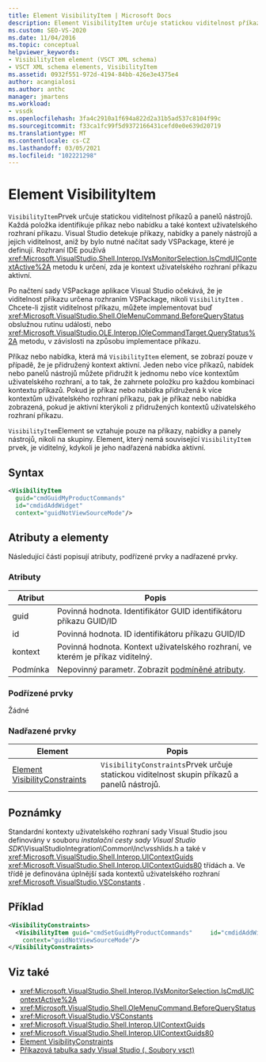 ```yaml
---
title: Element VisibilityItem | Microsoft Docs
description: Element VisibilityItem určuje statickou viditelnost příkazů a panelů nástrojů. Položky identifikují příkaz nebo nabídku a přidružený kontext uživatelského rozhraní příkazu.
ms.custom: SEO-VS-2020
ms.date: 11/04/2016
ms.topic: conceptual
helpviewer_keywords:
- VisibilityItem element (VSCT XML schema)
- VSCT XML schema elements, VisibilityItem
ms.assetid: 0932f551-972d-4194-84bb-426e3e4375e4
author: acangialosi
ms.author: anthc
manager: jmartens
ms.workload:
- vssdk
ms.openlocfilehash: 3fa4c2910a1f694a822d2a31b5ad537c8104f99c
ms.sourcegitcommit: f33ca1fc99f5d9372166431cefd0e0e639d20719
ms.translationtype: MT
ms.contentlocale: cs-CZ
ms.lasthandoff: 03/05/2021
ms.locfileid: "102221298"
---
```

# <a name="visibilityitem-element"></a>Element VisibilityItem
`VisibilityItem`Prvek určuje statickou viditelnost příkazů a panelů nástrojů. Každá položka identifikuje příkaz nebo nabídku a také kontext uživatelského rozhraní příkazu. Visual Studio detekuje příkazy, nabídky a panely nástrojů a jejich viditelnost, aniž by bylo nutné načítat sady VSPackage, které je definují. Rozhraní IDE používá <xref:Microsoft.VisualStudio.Shell.Interop.IVsMonitorSelection.IsCmdUIContextActive%2A> metodu k určení, zda je kontext uživatelského rozhraní příkazu aktivní.

 Po načtení sady VSPackage aplikace Visual Studio očekává, že je viditelnost příkazu určena rozhraním VSPackage, nikoli `VisibilityItem` . Chcete-li zjistit viditelnost příkazu, můžete implementovat buď <xref:Microsoft.VisualStudio.Shell.OleMenuCommand.BeforeQueryStatus> obslužnou rutinu události, nebo <xref:Microsoft.VisualStudio.OLE.Interop.IOleCommandTarget.QueryStatus%2A> metodu, v závislosti na způsobu implementace příkazu.

 Příkaz nebo nabídka, která má `VisibilityItem` element, se zobrazí pouze v případě, že je přidružený kontext aktivní. Jeden nebo více příkazů, nabídek nebo panelů nástrojů můžete přidružit k jednomu nebo více kontextům uživatelského rozhraní, a to tak, že zahrnete položku pro každou kombinaci kontextu příkazů. Pokud je příkaz nebo nabídka přidružená k více kontextům uživatelského rozhraní příkazu, pak je příkaz nebo nabídka zobrazená, pokud je aktivní kterýkoli z přidružených kontextů uživatelského rozhraní příkazu.

 `VisibilityItem`Element se vztahuje pouze na příkazy, nabídky a panely nástrojů, nikoli na skupiny. Element, který nemá související `VisibilityItem` prvek, je viditelný, kdykoli je jeho nadřazená nabídka aktivní.

## <a name="syntax"></a>Syntax

```xml
<VisibilityItem
  guid="cmdGuidMyProductCommands"
  id="cmdidAddWidget"
  context="guidNotViewSourceMode"/>
```

## <a name="attributes-and-elements"></a>Atributy a elementy
 Následující části popisují atributy, podřízené prvky a nadřazené prvky.

### <a name="attributes"></a>Atributy

|Atribut|Popis|
|---------------|-----------------|
|guid|Povinná hodnota. Identifikátor GUID identifikátoru příkazu GUID/ID|
|id|Povinná hodnota. ID identifikátoru příkazu GUID/ID|
|kontext|Povinná hodnota. Kontext uživatelského rozhraní, ve kterém je příkaz viditelný.|
|Podmínka|Nepovinný parametr. Zobrazit [podmíněné atributy](../extensibility/vsct-xml-schema-conditional-attributes.md).|

### <a name="child-elements"></a>Podřízené prvky
 Žádné

### <a name="parent-elements"></a>Nadřazené prvky

|Element|Popis|
|-------------|-----------------|
|[Element VisibilityConstraints](../extensibility/visibilityconstraints-element.md)|`VisibilityConstraints`Prvek určuje statickou viditelnost skupin příkazů a panelů nástrojů.|

## <a name="remarks"></a>Poznámky
 Standardní kontexty uživatelského rozhraní sady Visual Studio jsou definovány v souboru *instalační cesty sady Visual Studio SDK*\VisualStudioIntegration\Common\Inc\vsshlids.h a také v <xref:Microsoft.VisualStudio.Shell.Interop.UIContextGuids> <xref:Microsoft.VisualStudio.Shell.Interop.UIContextGuids80> třídách a. Ve třídě je definována úplnější sada kontextů uživatelského rozhraní <xref:Microsoft.VisualStudio.VSConstants> .

## <a name="example"></a>Příklad

```xml
<VisibilityConstraints>
  <VisibilityItem guid="cmdSetGuidMyProductCommands"     id="cmdidAddWidget"
    context="guidNotViewSourceMode"/>
</VisibilityConstraints>
```

## <a name="see-also"></a>Viz také
- <xref:Microsoft.VisualStudio.Shell.Interop.IVsMonitorSelection.IsCmdUIContextActive%2A>
- <xref:Microsoft.VisualStudio.Shell.OleMenuCommand.BeforeQueryStatus>
- <xref:Microsoft.VisualStudio.VSConstants>
- <xref:Microsoft.VisualStudio.Shell.Interop.UIContextGuids>
- <xref:Microsoft.VisualStudio.Shell.Interop.UIContextGuids80>
- [Element VisibilityConstraints](../extensibility/visibilityconstraints-element.md)
- [Příkazová tabulka sady Visual Studio (. Soubory vsct)](../extensibility/internals/visual-studio-command-table-dot-vsct-files.md)
